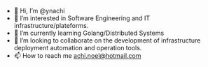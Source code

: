 - 👋 Hi, I’m @ynachi
- 👀 I’m interested in Software Engineering and IT infrastructure/plateforms.
- 🌱 I’m currently learning Golang/Distributed Systems
- 💞️ I’m looking to collaborate on the development of infrastructure deployment automation and operation tools.
- 📫 How to reach me achi.noel@hotmail.com

<!---
ynachi/ynachi is a ✨ special ✨ repository because its `README.md` (this file) appears on your GitHub profile.
You can click the Preview link to take a look at your changes.
--->
